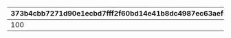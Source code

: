 |373b4cbb7271d90e1ecbd7fff2f60bd14e41b8dc4987ec63aef0a8cc6b98869a|9ff541b4f67e2eed727ad32b56b2c6078a2a8b1bc76048a6eae2f2d68d5fed66|d2e698c849610bd59ba5782643f879bcec317cf33f11bd827d3c4d54725961d0|5b7493e87bc8a5012c5fa3d1d1e67f36ec16014142e01e71461cffe733c3831a|7dbbe7dbf55dde04c101da780af7fc136ea580cbe9947963802c4c18e65abb7a|3a91d68b5861506b8b6c8effa983791abd297487d3701cf1175f2a8888727a08|a3fa10a82a4b1e34644466543dac4546857f516343297c7af6f5d3ca1ff9e019|bd4faaf44004e717cd6d45e79985c256a10c5bdb68cfd3e561e34d9e44fbd5f4|
| --- | --- | --- | --- | --- | --- | --- | --- |
|100|99|1|100|1|100|60713|2814|